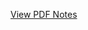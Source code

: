 [View PDF Notes](https://www.dropbox.com/scl/fi/zmy5tbnp5pb82n4b0g3p7/CS_5008_week2_review_b.pdf?rlkey=fm7mfzjywpgpm1rqby99n0kyb&dl=0)
